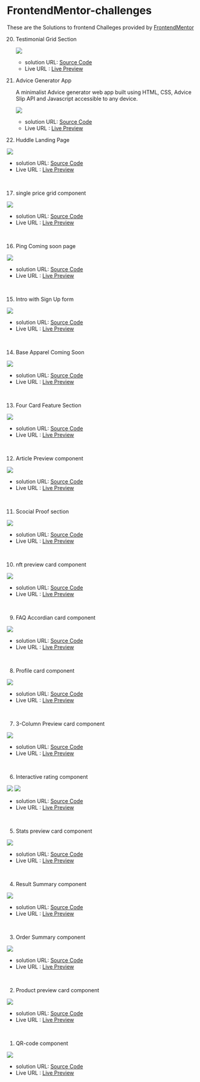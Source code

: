 # FrontendMentor-challenges

These are the Solutions to frontend Challeges provided by [FrontendMentor](https://www.frontendmentor.io/)

20. Testimonial Grid Section

    

    ![](./testimonials-grid-section-main/screenshot.png)
    - solution URL: [Source Code](https://github.com/akanksha493/FrontendMentor-challenges/tree/main/testimonials-grid-section-main)
    - Live URL : [Live Preview](https://akanksha493.github.io/FrontendMentor-challenges/testimonials-grid-section-main/)

19. Advice Generator App

    A minimalist Advice generator web app built using HTML, CSS, Advice Slip API and Javascript accessible to any device.

    ![](./advice-generator-app-main/screenshot.png)
    - solution URL: [Source Code](https://github.com/akanksha493/FrontendMentor-challenges/tree/main/advice-generator-app-main)
    - Live URL : [Live Preview](https://akanksha493.github.io/FrontendMentor-challenges/advice-generator-app-main/)


18. Huddle Landing Page

![](./huddle-landing-page-with-single-introductory-section-master/screenshot-desktop.png)

- solution URL: [Source Code](https://github.com/akanksha493/FrontendMentor-challenges/tree/main/huddle-landing-page-with-single-introductory-section-master)
- Live URL : [Live Preview](https://akanksha493.github.io/FrontendMentor-challenges/huddle-landing-page-with-single-introductory-section-master/)

<br>

17. single price grid component

![](./single-price-grid-component-master/screenshot-desktop.png)

- solution URL: [Source Code](https://github.com/akanksha493/FrontendMentor-challenges/tree/main/single-price-grid-component-master)
- Live URL : [Live Preview](https://akanksha493.github.io/FrontendMentor-challenges/single-price-grid-component-master/)

<br>

16. Ping Coming soon page

![](./ping-coming-soon-page-master/screenshot.png)

- solution URL: [Source Code](https://github.com/akanksha493/FrontendMentor-challenges/tree/main/ping-coming-soon-page-master)
- Live URL : [Live Preview](https://akanksha493.github.io/FrontendMentor-challenges/ping-coming-soon-page-master/)

<br>

15. Intro with Sign Up form

![](./intro-component-with-signup-form-master/screenshot.png)

- solution URL: [Source Code](https://github.com/akanksha493/FrontendMentor-challenges/tree/main/intro-component-with-signup-form-master)
- Live URL : [Live Preview](https://akanksha493.github.io/FrontendMentor-challenges/intro-component-with-signup-form-master/)

<br>

14. Base Apparel Coming Soon

![](./base-apparel-coming-soon-master/screenshot.png)

- solution URL: [Source Code](https://github.com/akanksha493/FrontendMentor-challenges/tree/main/base-apparel-coming-soon-master)
- Live URL : [Live Preview](https://akanksha493.github.io/FrontendMentor-challenges/base-apparel-coming-soon-master/)

<br>

13. Four Card Feature Section

![](./four-card-feature-section-master/screenshot.png)

- solution URL: [Source Code](https://github.com/akanksha493/FrontendMentor-challenges/tree/main/four-card-feature-section-master)
- Live URL : [Live Preview](https://akanksha493.github.io/FrontendMentor-challenges/four-card-feature-section-master/)

<br>

12. Article Preview component

![](./article-preview-component-master/screenshot.png)

- solution URL: [Source Code](https://github.com/akanksha493/FrontendMentor-challenges/tree/main/article-preview-component-master)
- Live URL : [Live Preview](https://akanksha493.github.io/FrontendMentor-challenges/article-preview-component-master/)

<br>

11. Scocial Proof section

![](./social-proof-section-master/screenshot.png)

- solution URL: [Source Code](https://github.com/akanksha493/FrontendMentor-challenges/tree/main/social-proof-section-master)
- Live URL : [Live Preview](https://akanksha493.github.io/FrontendMentor-challenges/social-proof-section-master/)

<br>

10. nft preview card component

![](./nft-preview-card-component-main/screenshot.png)

- solution URL: [Source Code](https://github.com/akanksha493/FrontendMentor-challenges/tree/main/nft-preview-card-component-main)
- Live URL : [Live Preview](https://akanksha493.github.io/FrontendMentor-challenges/nft-preview-card-component-main/)

<br>

9. FAQ Accordian card component

![](./faq-accordion-card-main/screenshot.png)

- solution URL: [Source Code](https://github.com/akanksha493/FrontendMentor-challenges/tree/main/faq-accordion-card-main)
- Live URL : [Live Preview](https://akanksha493.github.io/FrontendMentor-challenges/faq-accordion-card-main/)

<br>

8. Profile card component

![](./profile-card-component-main/screenshot.png)

- solution URL: [Source Code](https://github.com/akanksha493/FrontendMentor-challenges/tree/main/profile-card-component-main)
- Live URL : [Live Preview](https://akanksha493.github.io/FrontendMentor-challenges/profile-card-component-main/)

<br>

7. 3-Column Preview card component

![](./3-column-preview-card-component-main/screenshot.png)

- solution URL: [Source Code](https://github.com/akanksha493/FrontendMentor-challenges/tree/main/3-column-preview-card-component-main)
- Live URL : [Live Preview](https://akanksha493.github.io/FrontendMentor-challenges/3-column-preview-card-component-main/)

<br>

6. Interactive rating component

![](./interactive-rating-component-main/screenshot-rate.png)
![](./interactive-rating-component-main/screenshot-tq.png)


- solution URL: [Source Code](https://github.com/akanksha493/FrontendMentor-challenges/tree/main/interactive-rating-component-main)
- Live URL : [Live Preview](https://akanksha493.github.io/FrontendMentor-challenges/interactive-rating-component-main/)

<br>

5. Stats preview card component

![](./stats-preview-card-component-main/screenshot.png)

- solution URL: [Source Code](https://github.com/akanksha493/FrontendMentor-challenges/tree/main/stats-preview-card-component-main)
- Live URL : [Live Preview](https://akanksha493.github.io/FrontendMentor-challenges/stats-preview-card-component-main/)

<br>

4. Result Summary component

![](./results-summary-component-main/design/screenshot.png)

- solution URL: [Source Code](https://github.com/akanksha493/FrontendMentor-challenges/tree/main/results-summary-component-main)
- Live URL : [Live Preview](https://akanksha493.github.io/FrontendMentor-challenges/results-summary-component-main/)

<br>

3. Order Summary component

![](./order-summary-component-main/screenshot.png)

- solution URL: [Source Code](https://github.com/akanksha493/FrontendMentor-challenges/tree/main/order-summary-component-main)
- Live URL : [Live Preview](https://akanksha493.github.io/FrontendMentor-challenges/order-summary-component-main/)

<br>

2. Product preview card component

![](./product-preview-card-component-main/screenshot.png)

- solution URL: [Source Code](https://github.com/akanksha493/FrontendMentor-challenges/tree/main/product-preview-card-component-main)
- Live URL : [Live Preview](https://akanksha493.github.io/FrontendMentor-challenges/product-preview-card-component-main/)

<br>

1. QR-code component

![](./qr-code-component-main/screenshot.png)

- solution URL: [Source Code](https://github.com/akanksha493/FrontendMentor-challenges/tree/main/qr-code-component-main)
- Live URL : [Live Preview](https://akanksha493.github.io/FrontendMentor-challenges/qr-code-component-main/)

<br>

